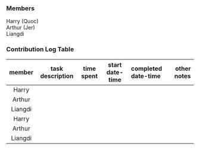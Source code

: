 ### Members
Harry (Quoc)\
Arthur (Jer)\
Liangdi

### Contribution Log Table
| member | task description | time spent | start date-time | completed date-time | other notes |
|:------:|------------------|:----------:|:---------------:|:--------------------|------------:|
| Harry |                  |            |                 |                     |             |
| Arthur |                  |            |                 |                     |             |
| Liangdi |                  |            |                 |                     |             |
| Harry |                  |            |                 |                     |             |
| Arthur |                  |            |                 |                     |             |
| Liangdi |                  |            |                 |                     |             |